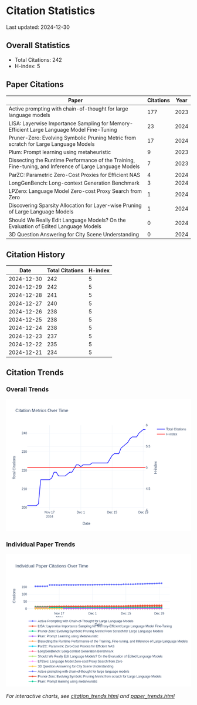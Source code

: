 # Citation Statistics

Last updated: 2024-12-30

## Overall Statistics
- Total Citations: 242
- H-index: 5

## Paper Citations

| Paper | Citations | Year |
| ----- | --------- | ---- |
| Active prompting with chain-of-thought for large language models | 177 | 2023 |
| LISA: Layerwise Importance Sampling for Memory-Efficient Large Language Model Fine-Tuning | 23 | 2024 |
| Pruner-Zero: Evolving Symbolic Pruning Metric from scratch for Large Language Models | 17 | 2024 |
| Plum: Prompt learning using metaheuristic | 9 | 2023 |
| Dissecting the Runtime Performance of the Training, Fine-tuning, and Inference of Large Language Models | 7 | 2023 |
| ParZC: Parametric Zero-Cost Proxies for Efficient NAS | 4 | 2024 |
| LongGenBench: Long-context Generation Benchmark | 3 | 2024 |
| LPZero: Language Model Zero-cost Proxy Search from Zero | 1 | 2024 |
| Discovering Sparsity Allocation for Layer-wise Pruning of Large Language Models | 1 | 2024 |
| Should We Really Edit Language Models? On the Evaluation of Edited Language Models | 0 | 2024 |
| 3D Question Answering for City Scene Understanding | 0 | 2024 |

## Citation History

| Date | Total Citations | H-index |
| ---- | --------------- | ------- |
| 2024-12-30 | 242 | 5 |
| 2024-12-29 | 242 | 5 |
| 2024-12-28 | 241 | 5 |
| 2024-12-27 | 240 | 5 |
| 2024-12-26 | 238 | 5 |
| 2024-12-25 | 238 | 5 |
| 2024-12-24 | 238 | 5 |
| 2024-12-23 | 237 | 5 |
| 2024-12-22 | 235 | 5 |
| 2024-12-21 | 234 | 5 |

## Citation Trends

### Overall Trends
![Citation Trends](citation_trends.png)

### Individual Paper Trends
![Paper Trends](paper_trends.png)

*For interactive charts, see [citation_trends.html](citation_trends.html) and [paper_trends.html](paper_trends.html)*
